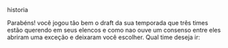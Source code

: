 historia

Parabéns! você jogou tão bem o draft da sua temporada que três times estão querendo em seus elencos e como nao ouve um consenso entre eles abriram uma exceção e deixaram você escolher. Qual time deseja ir:

